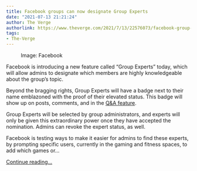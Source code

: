 ```yaml
---
title: Facebook groups can now designate Group Experts
date: "2021-07-13 21:21:24"
author: The Verge
authorlink: https://www.theverge.com/2021/7/13/22576073/facebook-group-experts-badge-misinformation
tags:
- The-Verge
---
```

<figure>
      <img alt="" src="https://cdn.vox-cdn.com/thumbor/gZ6K3TaKgQdPlbZWjz1i0iV398I=/0x0:890x593/1310x873/cdn.vox-cdn.com/uploads/chorus_image/image/69578066/CD21_430_NRP_New_Tools_to_Support_Experts_Community.0.jpg" />
        <figcaption>Image: Facebook</figcaption>
    </figure>

  <p id="TA3JHY">Facebook is introducing a new feature called “Group Experts” today, which will allow admins to designate which members are highly knowledgeable about the group’s topic.</p>
<p id="K9SqGE">Beyond the bragging rights, Group Experts will have a badge next to their name emblazoned with the proof of their elevated status. This badge will show up on posts, comments, and in the <a href="https://www.facebook.com/community/whats-new/introducing-qa-engage-community/">Q&amp;A feature</a>. </p>
<p id="TfyqeD">Group Experts will be selected by group administrators, and experts will only be given this extraordinary power once they have accepted the nomination. Admins can revoke the expert status, as well.</p>
<p id="TOf2zm">Facebook is testing ways to make it easier for admins to find these experts, by prompting specific users, currently in the gaming and fitness spaces, to add which games or...</p>
  <p>
    <a href="https://www.theverge.com/2021/7/13/22576073/facebook-group-experts-badge-misinformation">Continue reading&hellip;</a>
  </p>